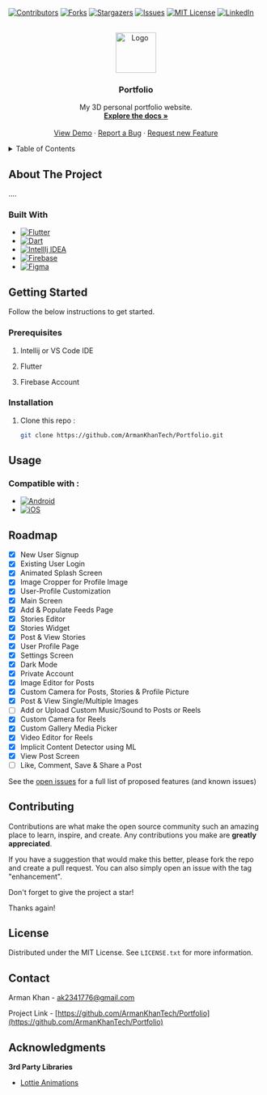 [![Contributors][contributors-shield]][contributors-url]
[![Forks][forks-shield]][forks-url]
[![Stargazers][stars-shield]][stars-url]
[![Issues][issues-shield]][issues-url]
[![MIT License][license-shield]][license-url]
[![LinkedIn][linkedin-shield]][linkedin-url]


<br />
<div align="center">
  <a href="https://github.com/ArmanKhanTech/Portfolio/">
    <img src="https://github.com/ArmanKhanTech/Portfolio/assets/92728787/12b0765e-dc89-49ed-9915-d72481baa327" alt="Logo" width="80" height="80">
  </a>

  <h3 align="center">Portfolio</h3>

  <p align="center">
    My 3D personal portfolio website.
    <br />
    <a href="https://github.com/ArmanKhanTech/Portfolio"><strong>Explore the docs »</strong></a>
    <br />
    <br />
    <a href="https://www.armankhan.tech">View Demo</a>
    ·
    <a href="https://github.com/ArmanKhanTech/Portfolio/issues">Report a Bug</a>
    ·
    <a href="https://github.com/ArmanKhanTech/Portfolio/issues">Request new Feature</a>
  </p>
</div>



<details>
  <summary>Table of Contents</summary>
  <ol>
    <li>
      <a href="#about-the-project">About the Project</a>
      <ul>
        <li><a href="#built-with">Built with</a></li>
      </ul>
    </li>
    <li>
      <a href="#getting-started">Getting Started</a>
      <ul>
        <li><a href="#prerequisites">Prerequisites</a></li>
        <li><a href="#installation">Installation</a></li>
      </ul>
    </li>
    <li><a href="#usage">Usage</a></li>
    <li><a href="#roadmap">Roadmap</a></li>
    <li><a href="#contributing">Contributing</a></li>
    <li><a href="#license">License</a></li>
    <li><a href="#contact">Contact</a></li>
    <li><a href="#acknowledgments">Acknowledgments</a></li>
  </ol>
</details>



## About The Project

....

### Built With

* [![Flutter][Flutter]][Flutter-url]
* [![Dart][Dart]][Dart-url]
* [![IntellIj IDEA][IntelliJ IDEA]][IntelliJ IDEA-url]
* [![Firebase][Firebase]][Firebase-url]
* [![Figma][Figma]][Figma-url]



## Getting Started

Follow the below instructions to get started.


### Prerequisites

<ol>
  <li>
    <p>Intellij or VS Code IDE</a>
  </li>
  <li>
    <p>Flutter</a>
  </li>
  <li>
    <p>Firebase Account</a>
  </li>
</ol>



### Installation

1. Clone this repo : 
   ```sh
   git clone https://github.com/ArmanKhanTech/Portfolio.git
   ```



## Usage

### Compatible with :
* [![Android][Android]][Android-url]
* [![iOS][iOS]][iOS-url]



## Roadmap

- [x] New User Signup
- [x] Existing User Login
- [x] Animated Splash Screen
- [x] Image Cropper for Profile Image
- [x] User-Profile Customization
- [x] Main Screen
- [x] Add & Populate Feeds Page
- [x] Stories Editor 
- [x] Stories Widget
- [x] Post & View Stories
- [x] User Profile Page
- [x] Settings Screen
- [x] Dark Mode
- [x] Private Account
- [x] Image Editor for Posts
- [x] Custom Camera for Posts, Stories & Profile Picture
- [x] Post & View Single/Multiple Images
- [ ] Add or Upload Custom Music/Sound to Posts or Reels 
- [x] Custom Camera for Reels 
- [x] Custom Gallery Media Picker 
- [x] Video Editor for Reels
- [x] Implicit Content Detector using ML
- [x] View Post Screen
- [ ] Like, Comment, Save & Share a Post

See the [open issues](https://github.com/ArmanKhanTech/Portfolio/issues) for a full list of proposed features (and known issues)



## Contributing

Contributions are what make the open source community such an amazing place to learn, inspire, and create. Any contributions you make are **greatly appreciated**.

If you have a suggestion that would make this better, please fork the repo and create a pull request. You can also simply open an issue with the tag "enhancement".

Don't forget to give the project a star! 

Thanks again!



## License

Distributed under the MIT License. See `LICENSE.txt` for more information.



## Contact

Arman Khan - ak2341776@gmail.com

Project Link - [https://github.com/ArmanKhanTech/Portfolio](https://github.com/ArmanKhanTech/Portfolio)



## Acknowledgments

**3rd Party Libraries**
* [Lottie Animations](https://github.com/airbnb/lottie-android)



[contributors-shield]: https://img.shields.io/github/contributors/ArmanKhanTech/Portfolio.svg?style=for-the-badge
[contributors-url]: https://github.com/ArmanKhanTech/Portfolio/graphs/contributors
[forks-shield]: https://img.shields.io/github/forks/ArmanKhanTech/Portfolio.svg?style=for-the-badge
[forks-url]: https://github.com/ArmanKhanTech/Portfolio/network/members
[stars-shield]: https://img.shields.io/github/stars/ArmanKhanTech/Portfolio.svg?style=for-the-badge
[stars-url]: https://github.com/ArmanKhanTech/Portfolio/stargazers
[issues-shield]: https://img.shields.io/github/issues/ArmanKhanTech/Portfolio.svg?style=for-the-badge
[issues-url]: https://github.com/ArmanKhanTech/Portfolio/issues
[license-shield]: https://img.shields.io/github/license/ArmanKhanTech/Portfolio.svg?style=for-the-badge
[license-url]: https://github.com/ArmanKhanTech/Portfolio/blob/master/LICENSE.txt
[linkedin-shield]: https://img.shields.io/badge/-LinkedIn-black.svg?style=for-the-badge&logo=linkedin&colorB=555
[linkedin-url]: https://www.linkedin.com/in/arman-khan-25b624205/
[Figma]: https://img.shields.io/badge/Figma-FFC0CB?style=for-the-badge&logo=Figma&logoColor=white
[Figma-url]: https://www.figma.com/
[Flutter]: https://img.shields.io/badge/Flutter-0096FF.svg?style=for-the-badge&logo=Flutter&logoColor=white
[Flutter-url]: https://flutter.dev/
[IntelliJ IDEA]: https://img.shields.io/badge/IntelliJIDEA-000000.svg?style=for-the-badge&logo=intellij-idea&logoColor=white
[IntelliJ IDEA-url]: https://www.jetbrains.com/idea/
[Dart]: https://img.shields.io/badge/dart-FF0000.svg?style=for-the-badge&logo=dart&logoColor=white
[Dart-url]: https://dart.dev/
[iOS]: https://img.shields.io/badge/iOS-000000?style=for-the-badge&logo=ios&logoColor=white
[iOS-url]: https://developer.apple.com/
[Android]: https://img.shields.io/badge/Android%20Studio-3DDC84.svg?style=for-the-badge&logo=android-studio&logoColor=white
[Android-url]: https://developer.android.com/
[Firebase]: https://img.shields.io/badge/Firebase-ffd700?style=for-the-badge&logo=Firebase&logoColor=white
[Firebase-url]: https://firebase.google.com/
[Google Chrome]: https://img.shields.io/badge/Google%20Chrome-4285F4?style=for-the-badge&logo=GoogleChrome&logoColor=white
[Chrome-url]: https://www.google.com/
